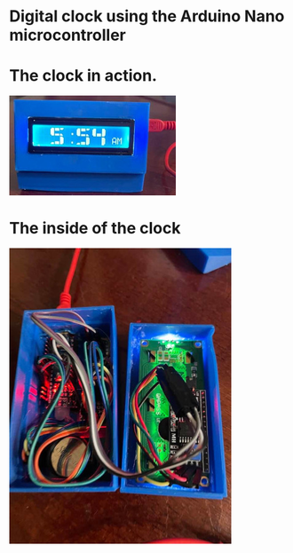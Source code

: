 # Digital clock using the Arduino Nano microcontroller

# The clock in action.
![The clock in action!](Clock.jpg)

# The inside of the clock
![The inside of the clock!](Clock_Inside.jpg)
